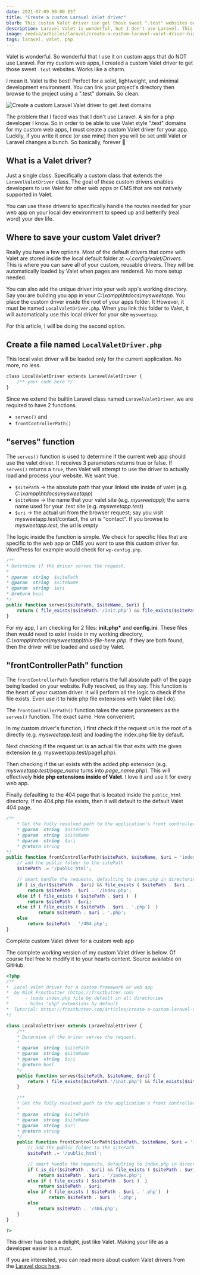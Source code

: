 ```yaml
---
date: 2021-07-09 00:00 EST
title: "Create a custom Laravel Valet driver"
blurb: This custom Valet driver can get those sweet ".test" websites on any Laravel site
description: Laravel Valet is wonderful, but I don't use Laravel. This is how to created a custom Valet driver to get those sweet ".test" websites. Works like a charm.
image: /media/articles/laravel/create-a-custom-laravel-valet-driver-hide-php-extensions.jpg
tags: laravel, valet, php
---
```


Valet is wonderful. So wonderful that I use it on custom apps that do NOT use Laravel.
For my custom web apps, I created a custom Valet driver to get those sweet `.test` websites. Works like a charm.

I mean it. Valet is the best! Perfect for a solid, lightweight, and minimal development environment. You can link your project's directory then browse to the project using a ".test" domain. So clean.

![Create a custom Laravel Valet driver to get .test domains](/media/articles/laravel/create-a-custom-laravel-valet-driver-hide-php-extensions.jpg)

The problem that I faced was that I don't use Laravel. A sin for a php developer I know. So in order to be able to use Valet style ".test" domains for my custom web apps, I must create a custom Valet driver for your app. Luckily, if you write it once (or use mine) then you will be set until Valet or Laravel changes a bunch. So basically, forever 🤞

## What is a Valet driver?

Just a single class. Specifically a custom class that extends the `LaravelValetDriver` class. The goal of these custom drivers enables developers to use Valet for other web apps or CMS that are not natively supported in Valet.

You can use these drivers to specifically handle the routes needed for your web app on your local dev environment to speed up and betterify (real word) your dev life.

## Where to save your custom Valet driver?

Really you have a few options. Most of the default drivers that come with Valet are stored inside the local default folder at _~/.config/valet/Drivers_. This is where you can save all of your custom, reusable drivers. They will be automatically loaded by Valet when pages are rendered. No more setup needed.

You can also add the unique driver into your web app's working directory. Say you are building you app in your _C:\xampp\htdocs\mysweetapp_. You place the custom driver inside the root of your apps folder. It However, it must be named `LocalValetDriver.php`. When you link this folder to Valet, it will automatically use this local driver for your site `mysweetapp`.

For this article, I will be doing the second option.

## Create a file named `LocalValetDriver.php`

This local valet driver will be loaded only for the current application. No more, no less.

```php
class LocalValetDriver extends LaravelValetDriver {
    /** your code here */
}
```

Since we extend the builtin Laravel class named `LaravelValetDriver`, we are required to have 2 functions.

- `serves()` and
- `frontControllerPath()`

## "serves" function

The `serves()` function is used to determine if the current web app should use the valet driver. It receives 3 parameters returns true or false. If `serves()` returns a `true`, then Valet will attempt to use the driver to actually load and process your website. We want true.

- `$sitePath` → the absolute path that your linked site inside of valet (e.g. _C:\xampp\htdocs\mysweetapp_)
- `$siteName` → the name that your valet site (e.g. _mysweetapp_); the same name used for your .test site (e.g. _mysweetapp.test_)
- `$uri` → the actual uri from the browser request; say you visit mysweetapp.test/contact, the uri is "contact". If you browse to _mysweetapp.test_, the uri is _empty_

The logic inside the function is simple. We check for specific files that are specific to the web app or CMS you want to use this custom driver for. WordPress for example would check for `wp-config.php`.

```php
/**
* Determine if the driver serves the request.
*
* @param  string  $sitePath
* @param  string  $siteName
* @param  string  $uri
* @return bool
*/
public function serves($sitePath, $siteName, $uri) {
	return ( file_exists($sitePath.'/init.php') && file_exists($sitePath.'/config.ini') );
}
```

For my app, I am checking for 2 files: **init.php\*** and **config.ini**. These files then would need to exist inside in my working directory, _C:\xampp\htdocs\mysweetapp\this-file-here.php_. If they are both found, then the driver will be loaded and used by Valet.

## "frontControllerPath" function

The `frontControllerPath` function returns the full absolute path of the page being loaded on your website. Fully resolved, as they say. This function is the heart of your custom driver. It will perform all the logic to check if the file exists. Even use it to hide php file extensions with Valet (like I do).

The `frontControllerPath()` function takes the same parameters as the `serves()` function. The exact same. How convenient.

In my custom driver's function, I first check if the request uri is the root of a directly (e.g. _mysweetapp.test_) and loading the index.php file by default.

Next checking if the request uri is an actual file that exits with the given extension (e.g. mysweetapp.test/page1.php).

Then checking if the uri exists with the added php extension (e.g. _mysweetapp.test/page_name_ turns into _page_name.php_). This will effectively **hide php extensions inside of Valet**. I love it and use it for every web app.

Finally defaulting to the 404 page that is located inside the `public_html` directory. If no 404.php file exists, then it will default to the default Valet 404 page.

```php
/**
	* Get the fully resolved path to the application's front controller.
	* @param  string  $sitePath
	* @param  string  $siteName
	* @param  string  $uri
	* @return string
*/
public function frontControllerPath($sitePath, $siteName, $uri = 'index.php'){
	// add the public folder to the sitePath
	$sitePath .= '/public_html';

	// smart handle the requests, defaulting to index.php in directories and hiding php extensions
	if ( is_dir($sitePath . $uri) && file_exists ( $sitePath . $uri . '/index.php' ) )
		return $sitePath . $uri . '/index.php';
	else if ( file_exists ( $sitePath . $uri )  )
		return $sitePath . $uri;
	else if ( file_exists ( $sitePath . $uri . '.php')  )
			return $sitePath . $uri . '.php';
	else
		return $sitePath . '/404.php';
}
```

Complete custom Valet driver for a custom web app

The complete working version of my custom Valet driver is below. Of course feel free to modify it to your hearts content. Source available on GitHub.

```php
<?php
/**
*  Local valet driver for a custom framework or web app
*  by Nick Frostbutter (https://frostbutter.com)
*      - loads index.php file by default in all directories
*      - hides "php" extensions by default
*  Tutorial: https://frostbutter.com/articles/create-a-custom-laravel-valet-driver-hide-php-extensions
*/

class LocalValetDriver extends LaravelValetDriver {
	/**
	* Determine if the driver serves the request.
	*
	* @param  string  $sitePath
	* @param  string  $siteName
	* @param  string  $uri
	* @return bool
	*/
	public function serves($sitePath, $siteName, $uri) {
		return ( file_exists($sitePath.'/init.php') && file_exists($sitePath.'/config.ini') );
	}

	/**
	* Get the fully resolved path to the application's front controller.
	*
	* @param  string  $sitePath
	* @param  string  $siteName
	* @param  string  $uri
	* @return string
	*/
	public function frontControllerPath($sitePath, $siteName, $uri = 'index.php'){
		// add the public folder to the sitePath
		$sitePath .= '/public_html';

		// smart handle the requests, defaulting to index.php in directories and hiding php extensions
		if ( is_dir($sitePath . $uri) && file_exists ( $sitePath . $uri . '/index.php' ) )
			return $sitePath . $uri . '/index.php';
		else if ( file_exists ( $sitePath . $uri )  )
			return $sitePath . $uri;
		else if ( file_exists ( $sitePath . $uri . '.php')  )
				return $sitePath . $uri . '.php';
		else
			return $sitePath . '/404.php';
	}
}

?>
```

This driver has been a delight, just like Valet. Making your life as a developer easier is a must.

If you are interested, you can read more about custom Valet drivers from the [Laravel docs here](https://laravel.com/docs/8.x/valet#custom-valet-drivers).
